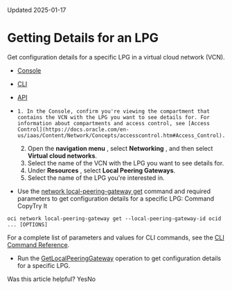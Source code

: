 Updated 2025-01-17
# Getting Details for an LPG
Get configuration details for a specific LPG in a virtual cloud network (VCN).
  * [Console](https://docs.oracle.com/en-us/iaas/Content/Network/Tasks/get-lpg.htm)
  * [CLI](https://docs.oracle.com/en-us/iaas/Content/Network/Tasks/get-lpg.htm)
  * [API](https://docs.oracle.com/en-us/iaas/Content/Network/Tasks/get-lpg.htm)


  *     1. In the Console, confirm you're viewing the compartment that contains the VCN with the LPG you want to see details for. For information about compartments and access control, see [Access Control](https://docs.oracle.com/en-us/iaas/Content/Network/Concepts/accesscontrol.htm#Access_Control). 
    2. Open the **navigation menu** , select **Networking** , and then select **Virtual cloud networks**.
    3. Select the name of the VCN with the LPG you want to see details for.
    4. Under **Resources** , select **Local Peering Gateways**. 
    5. Select the name of the LPG you're interested in.
  * Use the [network local-peering-gateway get](https://docs.oracle.com/iaas/tools/oci-cli/latest/oci_cli_docs/cmdref/network/local-peering-gateway/get.html) command and required parameters to get configuration details for a specific LPG:
Command
CopyTry It
```
oci network local-peering-gateway get --local-peering-gateway-id ocid ... [OPTIONS]
```

For a complete list of parameters and values for CLI commands, see the [CLI Command Reference](https://docs.oracle.com/iaas/tools/oci-cli/latest).
  * Run the [GetLocalPeeringGateway](https://docs.oracle.com/iaas/api/#/en/iaas/latest/LocalPeeringGateway/GetLocalPeeringGateway) operation to get configuration details for a specific LPG.


Was this article helpful?
YesNo

